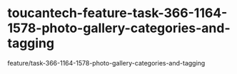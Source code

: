 # toucantech-feature-task-366-1164-1578-photo-gallery-categories-and-tagging
feature/task-366-1164-1578-photo-gallery-categories-and-tagging
